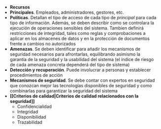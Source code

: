 - **Recursos**
- **Principales**. Empleados, administradores, gestores, etc.
- **Políticas**. Detallan el tipo de acceso de cada tipo de *principal* para cada tipo de información. Además, se deben describir como se controlara la ejecución de operaciones sensibles del sistema. Tambien definirá restricciones de integridad, tales como reglas y comprobaciones a aplicar en los almacenes de datos y en la protección de documentos frente a cambios no autorizados
- **Amenazas**. Se deben identificar para añadir los mecanismos de seguridad necesarios para afrontarlas, equilibrando asimismo la garantía de la seguridad y la usabilidad del sistema (el índice de riesgo de cada amenaza concreta dependerá del tipo de sistema)
- **Detección y recuperación**. Puede involucrar a personas y establecer procedimientos de acción
- **Mecanismos de seguridad**. Se debe contar con expertos en seguridad que conozcan mejor las tecnologías disponibles de seguridad y como combinarlas para garantizar la seguridad del sistema
- **[[Criterios de calidad|Criterios de calidad relacionados con la seguridad]]**
	- Confidencialidad
	- Integridad
	- Disponibilidad
	- Trazabilidad